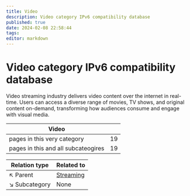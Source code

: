 ```yaml
---
title: Video
description: Video category IPv6 compatibility database
published: true
date: 2024-02-08 22:58:44 
tags:
editor: markdown
---
```


# Video category IPv6 compatibility database


Video streaming industry delivers video content over the internet in real-time. Users can access a diverse range of movies, TV shows, and original content on-demand, transforming how audiences consume and engage with visual media.


| Video   |   |
| - | - |
| pages in this very category | 19 |
| pages in this and all subcateogires | 19 |

| Relation type | Related to |
| - | - |
| :arrow_upper_left: Parent | [Streaming](../Streaming) |
| :arrow_lower_right: Subcategory | None |